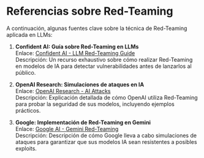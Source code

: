 # Referencias sobre Red-Teaming

A continuación, algunas fuentes clave sobre la técnica de Red-Teaming aplicada en LLMs:

1. **Confident AI: Guía sobre Red-Teaming en LLMs**  
   Enlace: [Confident AI - LLM Red-Teaming Guide](https://www.confident-ai.com/llm-red-teaming)  
   Descripción: Un recurso exhaustivo sobre cómo realizar Red-Teaming en modelos de IA para detectar vulnerabilidades antes de lanzarlos al público.

2. **OpenAI Research: Simulaciones de ataques en IA**  
   Enlace: [OpenAI Research - AI Attacks](https://openai.com/research)  
   Descripción: Explicación detallada de cómo OpenAI utiliza Red-Teaming para probar la seguridad de sus modelos, incluyendo ejemplos prácticos.

3. **Google: Implementación de Red-Teaming en Gemini**  
   Enlace: [Google AI - Gemini Red-Teaming](https://ai.google/research)  
   Descripción: Descripción de cómo Google lleva a cabo simulaciones de ataques para garantizar que sus modelos IA sean resistentes a posibles exploits.
